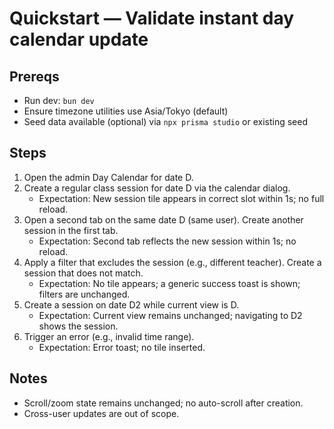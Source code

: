 # Quickstart — Validate instant day calendar update

## Prereqs

- Run dev: `bun dev`
- Ensure timezone utilities use Asia/Tokyo (default)
- Seed data available (optional) via `npx prisma studio` or existing seed

## Steps

1. Open the admin Day Calendar for date D.
2. Create a regular class session for date D via the calendar dialog.
   - Expectation: New session tile appears in correct slot within 1s; no full reload.
3. Open a second tab on the same date D (same user). Create another session in the first tab.
   - Expectation: Second tab reflects the new session within 1s; no reload.
4. Apply a filter that excludes the session (e.g., different teacher). Create a session that does not match.
   - Expectation: No tile appears; a generic success toast is shown; filters are unchanged.
5. Create a session on date D2 while current view is D.
   - Expectation: Current view remains unchanged; navigating to D2 shows the session.
6. Trigger an error (e.g., invalid time range).
   - Expectation: Error toast; no tile inserted.

## Notes

- Scroll/zoom state remains unchanged; no auto-scroll after creation.
- Cross-user updates are out of scope.

